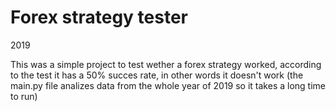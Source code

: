 # Forex strategy tester
2019

This was a simple project to test wether a forex strategy worked, according to the test it has a 50% succes rate, in other words it doesn't work
(the main.py file analizes data from the whole year of 2019 so it takes a long time to run)
